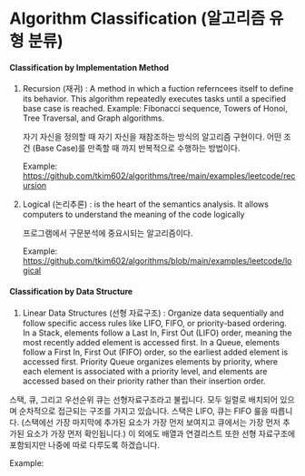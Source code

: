 # Algorithm Classification (알고리즘 유형 분류) 

#### Classification by Implementation Method

1. Recursion (재귀)
   : A method in which a fuction referncees itself to define its behavior.
   This algorithm repeatedly executes tasks until a specified base case is reached.
   Example: Fibonacci sequence, Towers of Honoi, Tree Traversal, and Graph algorithms.

   자기 자신을 정의할 때 자기 자신을 재참조하는 방식의 알고리즘 구현이다.
   어떤 조건 (Base Case)를 만족할 때 까지 반복적으로 수행하는 방법이다.

   Example: https://github.com/tkim602/algorithms/tree/main/examples/leetcode/recursion

2. Logical (논리추론)
   : is the heart of the semantics analysis. It allows computers to understand the meaning of the code logically

   프로그램에서 구문분석에 중요시되는 알고리즘이다.

   Example: https://github.com/tkim602/algorithms/blob/main/examples/leetcode/logical

#### Classification by Data Structure

1. Linear Data Structures (선형 자료구조)
  : Organize data sequentially and follow specific access rules like LIFO, FIFO, or priority-based ordering.
  In a Stack, elements follow a Last In, First Out (LIFO) order, meaning the most recently added element is accessed first. In a Queue, elements follow a First In, First Out (FIFO) order, so the 
  earliest added element is accessed first. Priority Queue organizes elements by priority, where each element is associated with a priority level, and elements are accessed based on their priority 
  rather than their insertion order.

  스택, 큐, 그리고 우선순위 큐는 선형자료구조라고 불립니다. 모두 일렬로 배치되어 있으며 순차적으로 접근되는 구조를 가지고 있습니다. 스택은 LIFO, 큐는 FIFO 룰을 따릅니다. (스택에선 가장 마지막에 추가된 요소가 가장 먼저 보여지고 큐에서는 가장 먼저 추가된 요소가 
  가장 먼저 확인됩니다.) 이 외에도 배열과 연결리스트 또한 선형 자료구조에 포함되지만 나중에 따로 다루도록 하겠습니다. 

  Example: 

   
